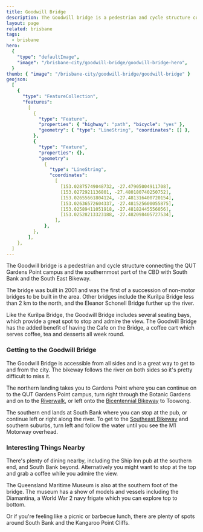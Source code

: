 ```yaml
---
title: Goodwill Bridge
description: The Goodwill bridge is a pedestrian and cycle structure connecting the QUT Gardens Point campus and the southernmost part of the CBD with South Bank and the South East Bikeway.
layout: page
related: brisbane
tags:
  - brisbane
hero:
  {
    "type": "defaultImage",
    "image": "/brisbane-city/goodwill-bridge/goodwill-bridge-hero",
  }
thumb: { "image": "/brisbane-city/goodwill-bridge/goodwill-bridge" }
geojson:
  [
    {
      "type": "FeatureCollection",
      "features":
        [
          {
            "type": "Feature",
            "properties": { "highway": "path", "bicycle": "yes" },
            "geometry": { "type": "LineString", "coordinates": [] },
          },
          {
            "type": "Feature",
            "properties": {},
            "geometry":
              {
                "type": "LineString",
                "coordinates":
                  [
                    [153.02875749048732, -27.47905004911708],
                    [153.0272921136801, -27.480180740250752],
                    [153.02655661804124, -27.481316400720154],
                    [153.02636572604337, -27.481525600055875],
                    [153.02589411051918, -27.48182445556056],
                    [153.02528213323188, -27.482098405727534],
                  ],
              },
          },
        ],
    },
  ]
---
```


The Goodwill bridge is a pedestrian and cycle structure connecting the QUT Gardens Point campus and the southernmost part of the CBD with South Bank and the South East Bikeway.

The bridge was built in 2001 and was the first of a succession of non-motor bridges to be built in the area. Other bridges include the Kurilpa Bridge less than 2 km to the north, and the Eleanor Schonell Bridge further up the river.

Like the Kurilpa Bridge, the Goodwill Bridge includes several seating bays, which provide a great spot to stop and admire the view. The Goodwill Bridge has the added benefit of having the Cafe on the Bridge, a coffee cart which serves coffee, tea and desserts all week round.

### Getting to the Goodwill Bridge

The Goodwill Bridge is accessible from all sides and is a great way to get to and from the city. The bikeway follows the river on both sides so it's pretty difficult to miss it.

The northern landing takes you to Gardens Point where you can continue on to the QUT Gardens Point campus, turn right through the Botanic Gardens and on to the [Riverwalk](/brisbane-city/riverwalk), or left onto the [Bicentennial Bikeway](/brisbane-city/bicentennial-bikeway) to Toowong.

The southern end lands at South Bank where you can stop at the pub, or continue left or right along the river. To get to the [Southeast Bikeway](/brisbane-city/southeast-freeway-bikeway) and southern suburbs, turn left and follow the water until you see the M1 Motorway overhead.

### Interesting Things Nearby

There's plenty of dining nearby, including the Ship Inn pub at the southern end, and South Bank beyond. Alternatively you might want to stop at the top and grab a coffee while you admire the view.

The Queensland Maritime Museum is also at the southern foot of the bridge. The museum has a show of models and vessels including the Diamantina, a World War 2 navy frigate which you can explore top to bottom.

Or if you're feeling like a picnic or barbecue lunch, there are plenty of spots around South Bank and the Kangaroo Point Cliffs.
